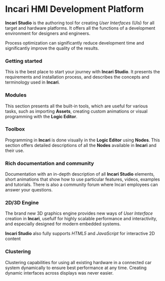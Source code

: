 # Incari HMI Development Platform

**Incari Studio** is the authoring tool for creating *User Interfaces* \(UIs\) for all target and hardware platforms. It offers all the functions of a development environment for designers and engineers.

Process optimization can significantly reduce development time and significantly improve the quality of the results.

### Getting started

This is the best place to start your journey with **Incari Studio**. It presents the requirements and installation process, and describes the concepts and terminology used in **Incari**.

### Modules

This section presents all the built-in tools, which are useful for various tasks, such as importing **Assets**, creating custom animations or visual programming with the **Logic Editor**.

### Toolbox

Programming in **Incari** is done visually in the **Logic Editor** using **Nodes**. This section offers detailed descriptions of all the **Nodes** available in **Incari** and their use.

### Rich documentation and community

Documentation with an in-depth description of all **Incari Studio** elements, short animations that show how to use particular features, videos, examples and tutorials. There is also a community forum where Incari employees can answer your questions.

### 2D/3D Engine

The brand new 3D graphics engine provides new ways of *User Interface* creation in **Incari**, usefulf for highly scalable performance and interactivity, and especially designed for modern embedded systems.

**Incari Studio** also fully supports _HTML5_ and _JavaScript_ for interactive 2D content

### Clustering

Clustering capabilities for using all existing hardware in a connected car system dynamically to ensure best performance at any time. Creating dynamic interfaces across displays was never easier.

